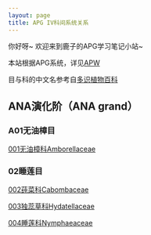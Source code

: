 ---layout: pagetitle: APG IV科间系统关系 ---你好呀~ 欢迎来到鹿子的APG学习笔记小站~本站根据APG系统，详见[APW](http://www.mobot.org/MOBOT/research/APweb/)目与科的中文名参考自[多识植物百科](http://duocet.ibiodiversity.net/index.php?title=首页)<h2> ANA演化阶（ANA grand） </h2>  <h3> A01无油樟目 </h3>  [001无油樟科Amborellaceae]()<h3> 02睡莲目 </h3>[002莼菜科Cabombaceae]()[003独蕊草科Hydatellaceae]()[004睡莲科Nymphaeaceae]()[]()